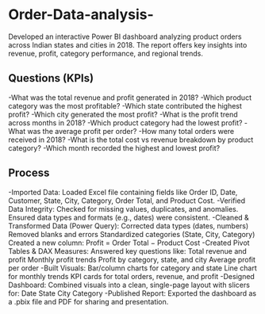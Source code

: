 # Order-Data-analysis-
Developed an interactive Power BI dashboard analyzing product orders across Indian states and cities in 2018. The report offers key insights into revenue, profit, category performance, and regional trends.

## Questions (KPIs)
-What was the total revenue and profit generated in 2018?
-Which product category was the most profitable?
-Which state contributed the highest profit?
-Which city generated the most profit?
-What is the profit trend across months in 2018?
-Which product category had the lowest profit?
-What was the average profit per order?
-How many total orders were received in 2018?
-What is the total cost vs revenue breakdown by product category?
-Which month recorded the highest and lowest profit?

## Process 
-Imported Data:
 Loaded Excel file containing fields like Order ID, Date, Customer, State, City, Category, Order Total, and Product Cost.
-Verified Data Integrity:
 Checked for missing values, duplicates, and anomalies. Ensured data types and formats (e.g., dates) were consistent.
-Cleaned & Transformed Data (Power Query):
 Corrected data types (dates, numbers)
 Removed blanks and errors
 Standardized categories (State, City, Category)
 Created a new column: Profit = Order Total − Product Cost
-Created Pivot Tables & DAX Measures:
 Answered key questions like:
 Total revenue and profit
 Monthly profit trends
 Profit by category, state, and city
 Average profit per order
-Built Visuals:
 Bar/column charts for category and state
 Line chart for monthly trends
 KPI cards for total orders, revenue, and profit
-Designed Dashboard:
 Combined visuals into a clean, single-page layout with slicers for:
 Date
 State
 City
 Category
-Published Report:
 Exported the dashboard as a .pbix file and PDF for sharing and presentation.
